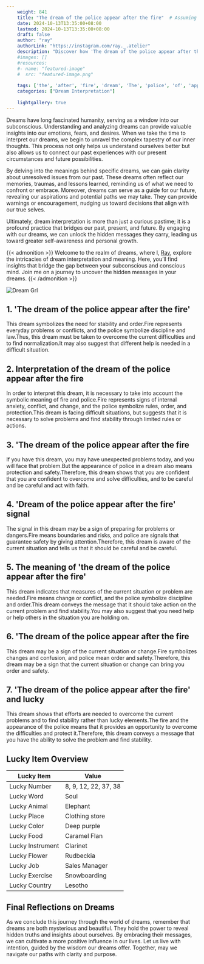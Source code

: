 ```yaml
---
    weight: 841
    title: "The dream of the police appear after the fire"  # Assuming 'title' column exists
    date: 2024-10-13T13:35:00+08:00
    lastmod: 2024-10-13T13:35:00+08:00
    draft: false
    author: "ray"
    authorLink: "https://instagram.com/ray._.atelier"
    description: "Discover how 'The dream of the police appear after the fire' can interpret your future and uncover its significant meanings in your life."
    #images: []
    #resources:
    #- name: "featured-image"
    #  src: "featured-image.png"
    
    tags: ['the', 'after', 'fire', 'dream', 'The', 'police', 'of', 'appear']
    categories: ["Dream Interpretation"]
    
    lightgallery: true
---
```

    
Dreams have long fascinated humanity, serving as a window into our subconscious. Understanding and analyzing dreams can provide valuable insights into our emotions, fears, and desires. When we take the time to interpret our dreams, we begin to unravel the complex tapestry of our inner thoughts. This process not only helps us understand ourselves better but also allows us to connect our past experiences with our present circumstances and future possibilities.

By delving into the meanings behind specific dreams, we can gain clarity about unresolved issues from our past. These dreams often reflect our memories, traumas, and lessons learned, reminding us of what we need to confront or embrace. Moreover, dreams can serve as a guide for our future, revealing our aspirations and potential paths we may take. They can provide warnings or encouragement, nudging us toward decisions that align with our true selves.

Ultimately, dream interpretation is more than just a curious pastime; it is a profound practice that bridges our past, present, and future. By engaging with our dreams, we can unlock the hidden messages they carry, leading us toward greater self-awareness and personal growth.

{{< admonition >}}
Welcome to the realm of dreams, where I, [Ray](https://instagram.com/ray._.atelier), explore the intricacies of dream interpretation and meaning. Here, you’ll find insights that bridge the gap between your subconscious and conscious mind. Join me on a journey to uncover the hidden messages in your dreams.
{{< /admonition >}}

![Dream Grl](https://cdn.pixabay.com/photo/2017/11/02/03/35/gothic-2910057_1280.jpg "Dream Grl")

## 1. 'The dream of the police appear after the fire'
This dream symbolizes the need for stability and order.Fire represents everyday problems or conflicts, and the police symbolize discipline and law.Thus, this dream must be taken to overcome the current difficulties and to find normalization.It may also suggest that different help is needed in a difficult situation.

## 2. Interpretation of the dream of the police appear after the fire
In order to interpret this dream, it is necessary to take into account the symbolic meaning of fire and police.Fire represents signs of internal anxiety, conflict, and change, and the police symbolize rules, order, and protection.This dream is facing difficult situations, but suggests that it is necessary to solve problems and find stability through limited rules or actions.

## 3. 'The dream of the police appear after the fire
If you have this dream, you may have unexpected problems today, and you will face that problem.But the appearance of police in a dream also means protection and safety.Therefore, this dream shows that you are confident that you are confident to overcome and solve difficulties, and to be careful and be careful and act with faith.

## 4. 'Dream of the police appear after the fire' signal
The signal in this dream may be a sign of preparing for problems or dangers.Fire means boundaries and risks, and police are signals that guarantee safety by giving attention.Therefore, this dream is aware of the current situation and tells us that it should be careful and be careful.

## 5. The meaning of 'the dream of the police appear after the fire'
This dream indicates that measures of the current situation or problem are needed.Fire means change or conflict, and the police symbolize discipline and order.This dream conveys the message that it should take action on the current problem and find stability.You may also suggest that you need help or help others in the situation you are holding on.

## 6. 'The dream of the police appear after the fire
This dream may be a sign of the current situation or change.Fire symbolizes changes and confusion, and police mean order and safety.Therefore, this dream may be a sign that the current situation or change can bring you order and safety.

## 7. 'The dream of the police appear after the fire' and lucky
This dream shows that efforts are needed to overcome the current problems and to find stability rather than lucky elements.The fire and the appearance of the police means that it provides an opportunity to overcome the difficulties and protect it.Therefore, this dream conveys a message that you have the ability to solve the problem and find stability.

## Lucky Item Overview
| Lucky Item          | Value              |
|---------------|--------------------|
| Lucky Number        | 8, 9, 12, 22, 37, 38  |
| Lucky Word          | Soul |
| Lucky Animal        | Elephant |
| Lucky Place         | Clothing store     |
| Lucky Color         | Deep purple     |
| Lucky Food          | Caramel Flan      |
| Lucky Instrument    | Clarinet |
| Lucky Flower        | Rudbeckia    |
| Lucky Job           | Sales Manager       |
| Lucky Exercise      | Snowboarding  |
| Lucky Country       | Lesotho    |


##  Final Reflections on Dreams

As we conclude this journey through the world of dreams, remember that dreams are both mysterious and beautiful. They hold the power to reveal hidden truths and insights about ourselves. By embracing their messages, we can cultivate a more positive influence in our lives. Let us live with intention, guided by the wisdom our dreams offer. Together, may we navigate our paths with clarity and purpose.
